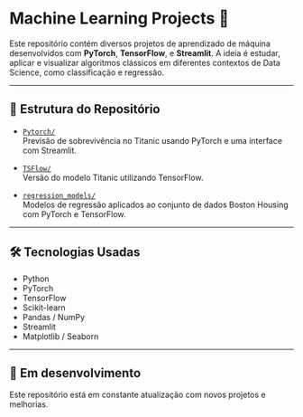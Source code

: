 # Machine Learning Projects 🚀

Este repositório contém diversos projetos de aprendizado de máquina desenvolvidos com **PyTorch**, **TensorFlow**, e **Streamlit**. A ideia é estudar, aplicar e visualizar algoritmos clássicos em diferentes contextos de Data Science, como classificação e regressão.

---
## 📁 Estrutura do Repositório

- [`Pytorch/`](./Pytorch)  
  Previsão de sobrevivência no Titanic usando PyTorch e uma interface com Streamlit.

- [`TSFlow/`](./TSFlow)  
  Versão do modelo Titanic utilizando TensorFlow.

- [`regression_models/`](./regression_models)  
  Modelos de regressão aplicados ao conjunto de dados Boston Housing com PyTorch e TensorFlow.
---

## 🛠 Tecnologias Usadas

- Python
- PyTorch
- TensorFlow
- Scikit-learn
- Pandas / NumPy
- Streamlit
- Matplotlib / Seaborn

---

## 🚧 Em desenvolvimento

Este repositório está em constante atualização com novos projetos e melhorias.
